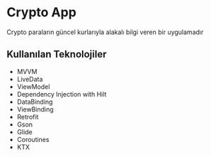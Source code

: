 
# Crypto App

Crypto paraların güncel kurlarıyla alakalı bilgi veren bir uygulamadır




## Kullanılan Teknolojiler

- MVVM
- LiveData
- ViewModel
- Dependency Injection with Hilt
- DataBinding
- ViewBinding 
- Retrofit
- Gson
- Glide
- Coroutines
- KTX

  
